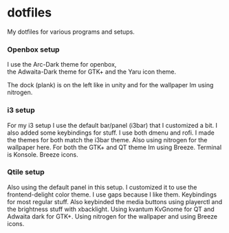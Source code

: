 # dotfiles
My dotfiles for various programs and setups.

### Openbox setup
I use the Arc-Dark theme for openbox,  
the Adwaita-Dark theme for GTK+ and the Yaru icon theme.

The dock (plank) is on the left like in unity and for the wallpaper Im using nitrogen.

### i3 setup
For my i3 setup I use the default bar/panel (i3bar) that I customized a bit. I also added some keybindings for stuff. I use both dmenu and rofi. I made the themes for both match the i3bar theme. Also using nitrogen for the wallpaper here. For both the GTK+ and QT theme Im using Breeze. Terminal is Konsole. Breeze icons.

### Qtile setup
Also using the default panel in this setup. I customized it to use the frontend-delight color theme. I use gaps because I like them. Keybindings for most regular stuff. Also keybinded the media buttons using playerctl and the brightness stuff with xbacklight. Using kvantum KvGnome for QT and Adwaita dark for GTK+. Using nitrogen for the wallpaper and using Breeze icons.
